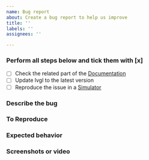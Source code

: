 ```yaml
---
name: Bug report
about: Create a bug report to help us improve
title: ''
labels: ''
assignees: ''

---
```


<!--
IMPORTANT
Issues that don't use this template will be ignored and closed.
-->

### Perform all steps below and tick them with [x]
- [ ] Check the related part of the [Documentation](https://docs.lvgl.io/)
- [ ] Update lvgl to the latest version
- [ ] Reproduce the issue in a [Simulator](https://docs.lvgl.io/latest/en/html/get-started/pc-simulator.html)

### Describe the bug
<!--
A clear and concise description of what the bug is.
-->

### To Reproduce
<!--
Provide a small, independent code sample that can be used to reproduce the issue.
Ideally this should work in the PC simulator unless the problem is specific to a platform.
Format the code like this:
```c
your code here
```
-->

### Expected behavior
<!--
A clear and concise description of what you expected to happen.
-->

### Screenshots or video
<!--
If applicable, add screenshots to help explain your problem.
-->
